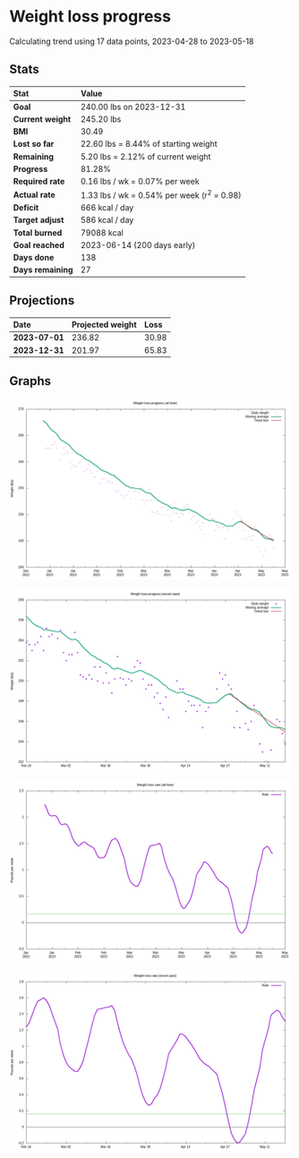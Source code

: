 # Weight loss progress

Calculating trend using 17 data points, 2023-04-28 to 2023-05-18

## Stats

Stat|Value
:-|:-
**Goal**|240.00 lbs on 2023-12-31
**Current weight**|245.20 lbs
**BMI**|30.49
**Lost so far**|22.60 lbs =  8.44% of starting weight
**Remaining**|5.20 lbs =  2.12% of current  weight
**Progress**|81.28%
**Required rate**|0.16 lbs / wk = 0.07% per week
**Actual rate**|1.33 lbs / wk = 0.54% per week  (r<sup>2</sup> = 0.98)
**Deficit**|666 kcal / day
**Target adjust**|586 kcal / day
**Total burned**|79088 kcal
**Goal reached**|2023-06-14 (200 days early)
**Days done**|138
**Days remaining**|27

## Projections

Date|Projected weight|Loss
:-|:-|:-
**2023-07-01**|236.82|30.98
**2023-12-31**|201.97|65.83

## Graphs

![](weight-graph-alltime.png)

![](weight-graph-recent.png)

![](rate-graph-alltime.png)

![](rate-graph-recent.png)
